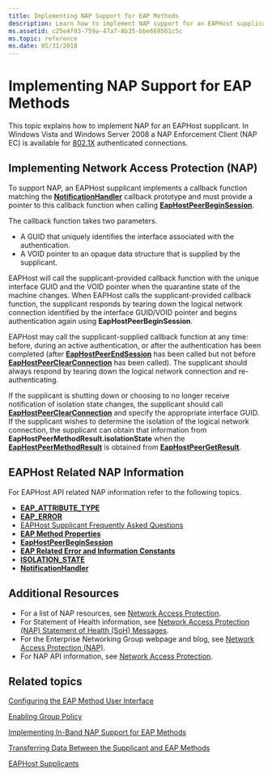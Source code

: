 ```yaml
---
title: Implementing NAP Support for EAP Methods
description: Learn how to implement NAP support for an EAPHost supplicant. See EAPHost-related NAP topics and view additional available resources.
ms.assetid: c25e4f03-759a-47a7-8b35-bbe669501c5c
ms.topic: reference
ms.date: 05/31/2018
---
```


# Implementing NAP Support for EAP Methods

This topic explains how to implement NAP for an EAPHost supplicant. In Windows Vista and Windows Server 2008 a NAP Enforcement Client (NAP EC) is available for [802.1X](/previous-versions/windows/embedded/ms890287(v=msdn.10)) authenticated connections.

## Implementing Network Access Protection (NAP)

To support NAP, an EAPHost supplicant implements a callback function matching the [**NotificationHandler**](/previous-versions/windows/desktop/api) callback prototype and must provide a pointer to this callback function when calling [**EapHostPeerBeginSession**](/previous-versions/windows/desktop/api/eappapis/nf-eappapis-eaphostpeerbeginsession).

The callback function takes two parameters.

-   A GUID that uniquely identifies the interface associated with the authentication.
-   A VOID pointer to an opaque data structure that is supplied by the supplicant.

EAPHost will call the supplicant-provided callback function with the unique interface GUID and the VOID pointer when the quarantine state of the machine changes. When EAPHost calls the supplicant-provided callback function, the supplicant responds by tearing down the logical network connection identified by the interface GUID/VOID pointer and begins authentication again using **EapHostPeerBeginSession**.

EAPHost may call the supplicant-supplied callback function at any time: before, during an active authentication, or after the authentication has been completed (after [**EapHostPeerEndSession**](/previous-versions/windows/desktop/api/eappapis/nf-eappapis-eaphostpeerendsession) has been called but not before [**EapHostPeerClearConnection**](/previous-versions/windows/desktop/api/eappapis/nf-eappapis-eaphostpeerclearconnection) has been called). The supplicant should always respond by tearing down the logical network connection and re-authenticating.

If the supplicant is shutting down or choosing to no longer receive notification of isolation state changes, the supplicant should call [**EapHostPeerClearConnection**](/previous-versions/windows/desktop/api/eappapis/nf-eappapis-eaphostpeerclearconnection) and specify the appropriate interface GUID. If the supplicant wishes to determine the isolation of the logical network connection, the supplicant can obtain that information from **EapHostPeerMethodResult.isolationState** when the [**EapHostPeerMethodResult**](/windows/win32/api/eaphostpeertypes/ns-eaphostpeertypes-eaphostpeermethodresult) is obtained from [**EapHostPeerGetResult**](/previous-versions/windows/desktop/api/eappapis/nf-eappapis-eaphostpeergetresult).

## EAPHost Related NAP Information

For EAPHost API related NAP information refer to the following topics.

-   [**EAP\_ATTRIBUTE\_TYPE**](/windows/desktop/api/eaptypes/ne-eaptypes-eap_attribute_type)
-   [**EAP\_ERROR**](/windows/desktop/api/eaptypes/ns-eaptypes-eap_error)
-   [EAPHost Supplicant Frequently Asked Questions](eaphost-supplicant-frequently-asked-questions.md)
-   [**EAP Method Properties**](eap-method-properties.md)
-   [**EapHostPeerBeginSession**](/previous-versions/windows/desktop/api/eappapis/nf-eappapis-eaphostpeerbeginsession)
-   [**EAP Related Error and Information Constants**](eap-related-error-and-information-constants.md)
-   [**ISOLATION\_STATE**](/windows/desktop/api/eaphostpeertypes/ne-eaphostpeertypes-isolation_state)
-   [**NotificationHandler**](/previous-versions/windows/desktop/api)

## Additional Resources


-   For a list of NAP resources, see [Network Access Protection](https://go.microsoft.com/fwlink/p/?linkid=84107).
-   For Statement of Health information, see [Network Access Protection (NAP) Statement of Health (SoH) Messages](https://go.microsoft.com/fwlink/p/?linkid=83918).
-   For the Enterprise Networking Group webpage and blog, see [Network Access Protection (NAP)](https://go.microsoft.com/fwlink/p/?linkid=83845).
-   For NAP API information, see [Network Access Protection](/windows/desktop/NAP/network-access-protection-start-page).


## Related topics

<dl> <dt>

[Configuring the EAP Method User Interface](configuring-the-eap-method-user-interface.md)
</dt> <dt>

[Enabling Group Policy](enabling-group-policy.md)
</dt> <dt>

[Implementing In-Band NAP Support for EAP Methods](enabling-in-band-nap-support.md)
</dt> <dt>

[Transferring Data Between the Supplicant and EAP Methods](transferring-data-between-the-supplicant-and-eap-methods.md)
</dt> <dt>

[EAPHost Supplicants](eaphost-supplicants.md)
</dt> </dl>

 

 